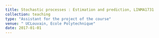 ```yaml
---
title: Stochastic processes : Estimation and prediction, LINMA1731
collection: teaching
type: "Assistant for the project of the course"
venue: " UCLouvain, Ecole Polytechnique"
date: 2017-01-01
---
```

